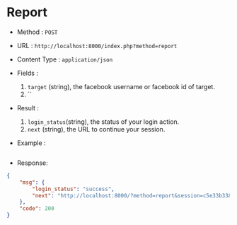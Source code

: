 # Report
- Method			: `POST`

- URL			: `http://localhost:8000/index.php?method=report`

- Content Type	: `application/json`

- Fields			: 	
	1. `target` (string), the facebook username or facebook id of target.
	2. ``

- Result			:
	1. `login_status`(string), the status of your login action. 
	2. `next` (string), the URL to continue your session.

- Example		: 
```php

```

- Response:
```json
{
    "msg": {
        "login_status": "success",
        "next": "http://localhost:8000/?method=report&session=c5e33b33877a2702f96a44f16bd219a2efd215f2"
    },
    "code": 200
}
```